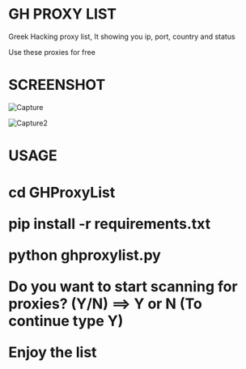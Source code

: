 <h1>GH PROXY LIST</h1
<p>Greek Hacking proxy list, It showing you ip, port, country and status</p>
<p>Use these proxies for free</p>


<h1>SCREENSHOT</h1>

![Capture](https://user-images.githubusercontent.com/89479885/134432132-410050a2-ff98-4b39-ab9a-5e209fc7dfac.PNG)

![Capture2](https://user-images.githubusercontent.com/89479885/134432148-cf4c70f7-56c6-44a8-b006-c7c825668bf4.PNG)

<h1>USAGE<h1>
  <p>cd GHProxyList</p>
  <p>pip install -r requirements.txt</p>
  <p>python ghproxylist.py</p>
  <p>Do you want to start scanning for proxies? (Y/N) ==> Y or N (To continue type Y)
  <p>Enjoy the list</p>
